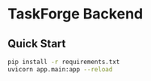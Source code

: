 # TaskForge Backend

## Quick Start

```bash
pip install -r requirements.txt
uvicorn app.main:app --reload
```
